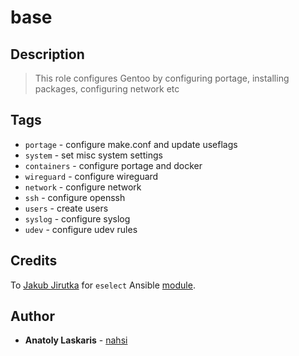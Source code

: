 # base

## Description
> This role configures Gentoo by configuring portage, installing packages, configuring network etc

## Tags
* `portage` - configure make.conf and update useflags
* `system` - set misc system settings
* `containers` - configure portage and docker
* `wireguard` - configure wireguard
* `network` - configure network
* `ssh` - configure openssh
* `users` - create users
* `syslog` - configure syslog
* `udev` - configure udev rules

## Credits
To [Jakub Jirutka](https://github.com/jirutka) for `eselect` Ansible [module](https://github.com/gentoo-ansible/role-base/blob/master/library/eselect]).

## Author
* **Anatoly Laskaris** - [nahsi](https://github.com/nahsi)
